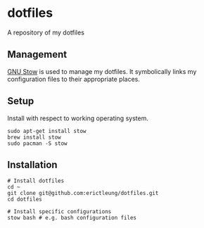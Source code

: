 # dotfiles

A repository of my dotfiles

## Management

[GNU Stow](https://www.gnu.org/software/stow/) is used to manage my dotfiles.
It symbolically links my configuration files to their appropriate places.

## Setup

Install with respect to working operating system.

```shell
sudo apt-get install stow
brew install stow
sudo pacman -S stow
```

## Installation

```shell
# Install dotfiles
cd ~
git clone git@github.com:erictleung/dotfiles.git
cd dotfiles

# Install specific configurations
stow bash # e.g. bash configuration files
```

